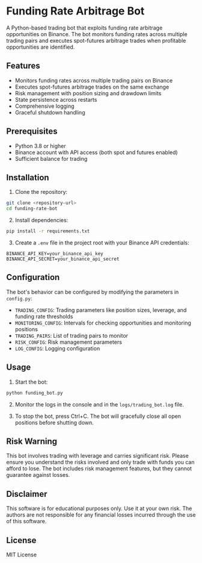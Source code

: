 # Funding Rate Arbitrage Bot

A Python-based trading bot that exploits funding rate arbitrage opportunities on Binance. The bot monitors funding rates across multiple trading pairs and executes spot-futures arbitrage trades when profitable opportunities are identified.

## Features

- Monitors funding rates across multiple trading pairs on Binance
- Executes spot-futures arbitrage trades on the same exchange
- Risk management with position sizing and drawdown limits
- State persistence across restarts
- Comprehensive logging
- Graceful shutdown handling

## Prerequisites

- Python 3.8 or higher
- Binance account with API access (both spot and futures enabled)
- Sufficient balance for trading

## Installation

1. Clone the repository:
```bash
git clone <repository-url>
cd funding-rate-bot
```

2. Install dependencies:
```bash
pip install -r requirements.txt
```

3. Create a `.env` file in the project root with your Binance API credentials:
```
BINANCE_API_KEY=your_binance_api_key
BINANCE_API_SECRET=your_binance_api_secret
```

## Configuration

The bot's behavior can be configured by modifying the parameters in `config.py`:

- `TRADING_CONFIG`: Trading parameters like position sizes, leverage, and funding rate thresholds
- `MONITORING_CONFIG`: Intervals for checking opportunities and monitoring positions
- `TRADING_PAIRS`: List of trading pairs to monitor
- `RISK_CONFIG`: Risk management parameters
- `LOG_CONFIG`: Logging configuration

## Usage

1. Start the bot:
```bash
python funding_bot.py
```

2. Monitor the logs in the console and in the `logs/trading_bot.log` file.

3. To stop the bot, press Ctrl+C. The bot will gracefully close all open positions before shutting down.

## Risk Warning

This bot involves trading with leverage and carries significant risk. Please ensure you understand the risks involved and only trade with funds you can afford to lose. The bot includes risk management features, but they cannot guarantee against losses.

## Disclaimer

This software is for educational purposes only. Use it at your own risk. The authors are not responsible for any financial losses incurred through the use of this software.

## License

MIT License 